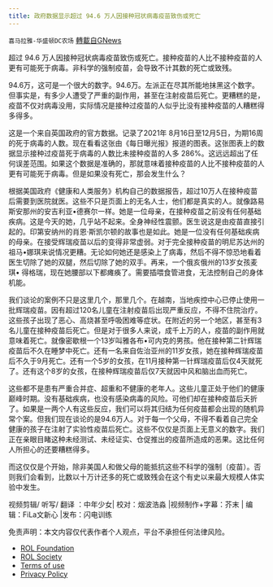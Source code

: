 ```yaml
---
title: 政府数据显示超过 94.6 万人因接种冠状病毒疫苗致伤或死亡
---
```

`喜马拉雅-华盛顿DC农场` [轉載自GNews](https://gnews.org/zh-hans/1860393/)

超过 94.6 万人因接种冠状病毒疫苗致伤或死亡。接种疫苗的人比不接种疫苗的人更有可能死于病毒。非科学的强制疫苗，会导致不计其数的死亡或致残。

94.6万，这可是一个很大的数字。94.6万。左派正在尽其所能地抹黑这个数字。但事实是，有多少人遭受了严重的副作用，甚至在注射疫苗后死亡。更糟糕的是，疫苗不仅对病毒没用，实际情况是接种过疫苗的人似乎比没有接种疫苗的人糟糕得多得多。

这是一个来自英国政府的官方数据。记录了2021年 8月16日至12月5日，为期16周的死于病毒的人数。现在看看这张由《每日曝光报》报道的图表。这张图表上的数据显示接种过疫苗死于病毒的人数比未接种疫苗的人多 286%。这远远超出了任何误差范围。如果这个数据是准确的，那就意味着接种疫苗的人比不接种疫苗的人更有可能死于病毒。但是如果没有死亡，那会发生什么？

根据美国政府《健康和人类服务》机构自己的数据报告，超过10万人在接种疫苗后需要到医院就医。这些不只是页面上的无名人士，他们都是真实的人。就像路易斯安那州的安吉利亚•德赛尔一样。她是一位母亲，在接种疫苗之前没有任何基础疾病。这是今天的她，几乎站不起来。全身神经性震颤。医生说这是由疫苗直接引起的。印第安纳州的肖恩·斯凯尔顿的故事也是如此。她是一位没有任何基础疾病的母亲。在接受辉瑞疫苗以后的变得非常虚弱。对于完全接种疫苗的明尼苏达州的祖马•娜琪来说情况更糟。无论如何她还是感染上了病毒，然后不得不惊恐地看着医生切除了她的双腿，然后切除了她的双手。再来，一个俄亥俄州的13岁女孩麦琪• 得格瑞，现在她腰部以下都瘫痪了。需要插喂食管进食，无法控制自己的身体机能。

我们谈论的案例不只是这里几个，那里几个。在越南，当地疾控中心已停止使用一批辉瑞疫苗。因有超过120名儿童在注射疫苗后出现严重反应，不得不住院治疗。这些孩子出现了恶心、高烧甚至呼吸困难等症状。在附近的另一个地区，甚至有3名儿童在接种疫苗后死亡。但是对于很多人来说，成千上万的人，疫苗的副作用就意味着死亡。就像密歇根一个13岁叫雅各布•可内克的男孩。他在接种第二针辉瑞疫苗后不久在睡梦中死亡。还有一名来自佐治亚州的11岁女孩，她在接种辉瑞疫苗后不久于9月死亡。还有一个5岁的女孩，在11月接种第一针辉瑞疫苗后仅4天就死了。还有这个8岁的女孩，在接种辉瑞疫苗后仅7天就因中风和脑出血而死亡。

这些都不是患有严重合并症、超重和不健康的老年人。这些儿童正处于他们的健康巅峰时期。没有基础疾病，也没有感染病毒的风险。可他们却在接种疫苗后夭折了。如果是一两个人有这些反应，我们可以将其归结为任何疫苗都会出现的随机异常个案。但我们现在谈论的是94.6万人。对于每一个父母，不得不看着自己完全健康的孩子在注射了实验性疫苗后死亡。这些不仅仅是页面上无意义的数字。我们正在亲眼目睹这种未经测试、未经证实、仓促推出的疫苗所造成的恶果。这比任何人所担心的还要糟糕得多。

而这仅仅是个开始，除非美国人和做父母的能抵抗这些不科学的强制（疫苗）。否则我们会看到，比数以十万计还多的死亡或致残会在这个有史以来最大规模人体实验中发生。





视频剪辑/ 听写/  翻译 ：中年少女| 校对：烟波浩淼 |视频制作+字幕：芥末 | 编辑：FiLa文新心 |发布：闪电训练

 

免责声明：本文内容仅代表作者个人观点，平台不承担任何法律风险。

- [ROL Foundation](https://rolfoundation.org/)
- [ROL Society](https://rolsociety.org/)
- [Terms of use](https://gnews.org/terms-of-use-3/)
- [Privacy Policy](https://gnews.org/privacy-policy/)

